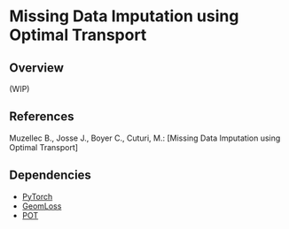 # Missing Data Imputation using Optimal Transport

## Overview

(WIP)

## References

Muzellec B., Josse J., Boyer C., Cuturi, M.: [Missing Data Imputation using Optimal Transport]

## Dependencies
- [PyTorch](https://pytorch.org/)
- [GeomLoss](https://www.kernel-operations.io/geomloss/)
- [POT](https://pot.readthedocs.io/en/stable/)
